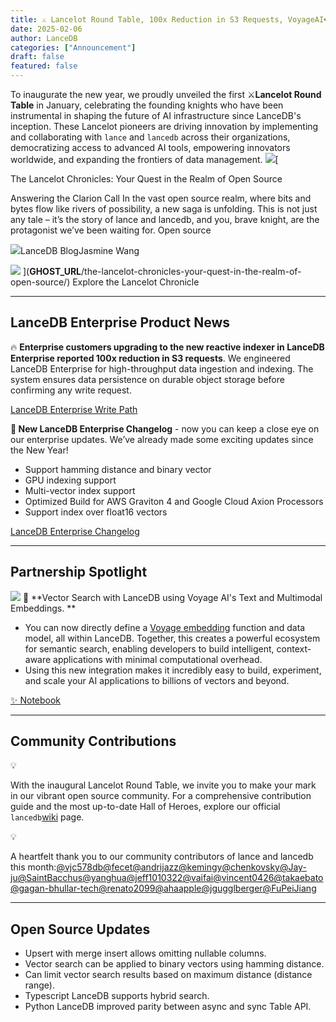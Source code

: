 ```yaml
---
title: ⚔️ Lancelot Round Table, 100x Reduction in S3 Requests, VoyageAI❤️LanceDB
date: 2025-02-06
author: LanceDB
categories: ["Announcement"]
draft: false
featured: false
---
```


To inaugurate the new year, we proudly unveiled the first ⚔️**Lancelot Round Table** in January, celebrating the founding knights who have been instrumental in shaping the future of AI infrastructure since LanceDB's inception. These Lancelot pioneers are driving innovation by implementing and collaborating with `lance` and `lancedb` across their organizations, democratizing access to advanced AI tools, empowering innovators worldwide, and expanding the frontiers of data management.
[![](https://lh7-rt.googleusercontent.com/docsz/AD_4nXfFslzZNa83by1zD7Nd-o2LmlaDn_HB_xin1-T9vw17soWUWjwrBOPP2g7ytEeZSW0_qAgXMtaJflzDUcgsUitfoJnIDkbzpKciPyY0i68-gO0cSFKXaUHCpw9boXBDMGT0-UnY?key=8E02-T8ufzqoxZF5oomkC2io)](https://github.com/lancedb/lancedb/wiki)[

The Lancelot Chronicles: Your Quest in the Realm of Open Source

Answering the Clarion Call In the vast open source realm, where bits and bytes flow like rivers of possibility, a new saga is unfolding. This is not just any tale – it’s the story of lance and lancedb, and you, brave knight, are the protagonist we’ve been waiting for. Open source

![](__GHOST_URL__/content/images/icon/lancedb-symbol--1--1.png)LanceDB BlogJasmine Wang

![](__GHOST_URL__/content/images/thumbnail/image--4-.png)
](__GHOST_URL__/the-lancelot-chronicles-your-quest-in-the-realm-of-open-source/)
Explore the Lancelot Chronicle

---

## LanceDB Enterprise Product News

🔥 **Enterprise customers upgrading to the new reactive indexer in LanceDB Enterprise reported 100x reduction in S3 requests**. We engineered LanceDB Enterprise for high-throughput data ingestion and indexing. The system ensures data persistence on durable object storage before confirming any write request. 

[LanceDB Enterprise Write Path](https://docs.lancedb.com/enterprise/architecture/architecture#write-path)

**🌱 New LanceDB Enterprise Changelog** - now you can keep a close eye on our enterprise updates. We’ve already made some exciting updates since the New Year! 

- Support hamming distance and binary vector
- GPU indexing support
- Multi-vector index support
- Optimized Build for AWS Graviton 4 and Google Cloud Axion Processors
- Support index over float16 vectors

[LanceDB Enterprise Changelog](https://docs.lancedb.com/changelog/changelog)

---

## Partnership Spotlight
![](https://lh7-rt.googleusercontent.com/docsz/AD_4nXdCSx4BqDVFEFO5K_O0zmucdS2eBKR5wxYrV4c9pkr4LyrliswexurBQj4gVG7r0hbS09aCqj9eu1WE8uBD7Zw7PW-szWWe2Gbu8NnyNBXRIpKOG4VAM_8-OFsHwIjI0Tcos5WU9w?key=8E02-T8ufzqoxZF5oomkC2io)
🥳 **Vector Search with LanceDB using Voyage AI's Text and Multimodal Embeddings. **

- You can now directly define a [Voyage embedding](https://lancedb.github.io/lancedb/embeddings/available_embedding_models/text_embedding_functions/voyageai_embedding/) function and data model, all within LanceDB. Together, this creates a powerful ecosystem for semantic search, enabling developers to build intelligent, context-aware applications with minimal computational overhead.
- Using this new integration makes it incredibly easy to build, experiment, and scale your AI applications to billions of vectors and beyond.

[✨ Notebook](https://colab.research.google.com/github/lancedb/vectordb-recipes/blob/main/examples/voyagexlancedb/Voyage_x_LanceDB.ipynb)

---

## Community Contributions

💡

With the inaugural Lancelot Round Table, we invite you to make your mark in our vibrant open source community. For a comprehensive contribution guide and the most up-to-date Hall of Heroes, explore our official `lancedb`[wiki](https://github.com/lancedb/lancedb/wiki) page. 

💡

A heartfelt thank you to our community contributors of lance and lancedb this month:[@vjc578db](https://github.com/vjc578db)[@fecet](https://github.com/fecet)[@andrijazz](https://github.com/andrijazz)[@kemingy](https://github.com/kemingy)[@chenkovsky](https://github.com/chenkovsky)[@Jay-ju](https://github.com/Jay-ju)[@SaintBacchus](https://github.com/SaintBacchus)[@yanghua](https://github.com/yanghua)[@jeff1010322](https://github.com/jeff1010322)[@vaifai](https://github.com/vaifai)[@vincent0426](https://github.com/vincent0426)[@takaebato](https://github.com/takaebato)[@gagan-bhullar-tech](https://github.com/gagan-bhullar-tech)[@renato2099](https://github.com/renato2099)[@ahaapple](https://github.com/ahaapple)[@jgugglberger](https://github.com/jgugglberger)[@FuPeiJiang](https://github.com/FuPeiJiang)

---

## Open Source Updates

- Upsert with merge insert allows omitting nullable columns.
- Vector search can be applied to binary vectors using hamming distance.
- Can limit vector search results based on maximum distance (distance range).
- Typescript LanceDB supports hybrid search.
- Python LanceDB improved parity between async and sync Table API.
